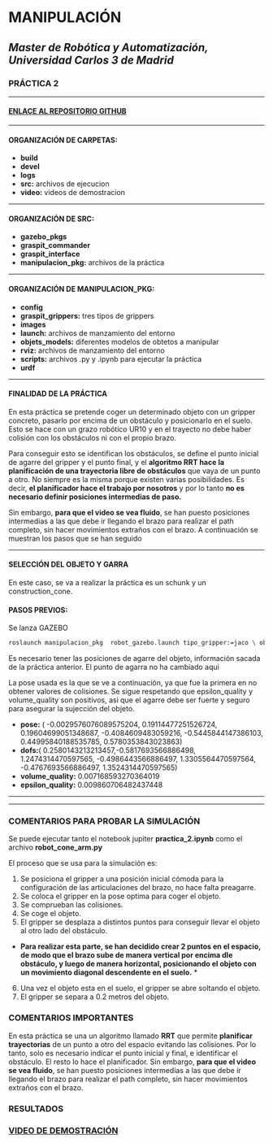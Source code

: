 # MANIPULACIÓN
## _Master de Robótica y Automatización, Universidad Carlos 3 de Madrid_
### PRÁCTICA 2 
</p>

***
#### [ENLACE AL REPOSITORIO GITHUB ](https://github.com/Noelia-vera/Manipulacion_Master-Robotica-UC3M)

</p>


***
#### ORGANIZACIÓN DE CARPETAS:
* **build** 
* **devel**  
* **logs**  
* **src:** archivos de ejecucion  
* **video:** videos de demostracion 
***

#### ORGANIZACIÓN DE SRC:
* **gazebo_pkgs** 
* **graspit_commander**  
* **graspit_interface**  
* **manipulacion_pkg:** archivos de la práctica  

***
#### ORGANIZACIÓN DE MANIPULACION_PKG:
* **config** 
* **graspit_grippers:**  tres tipos de grippers
* **images**  
* **launch:** archivos de manzamiento del entorno  
* **objets_models:** diferentes modelos de obtetos a manipular  
* **rviz:** archivos de manzamiento del entorno  
* **scripts:** archivos .py y .ipynb para ejecutar la práctica
* **urdf**
***
#### FINALIDAD DE LA PRÁCTICA
En esta práctica se pretende coger un determinado objeto con un gripper concreto, pasarlo por encima de un obstáculo y posicionarlo en el suelo. Esto se hace con un grazo robótico UR10 y en el trayecto no debe haber colisión con los obstáculos ni con el propio brazo. 

Para conseguir esto se identifican los obstáculos, se define el punto inicial de agarre del gripper y el punto final, y el **algoritmo RRT hace la planificación de una trayectoria libre de obstáculos** que vaya de un punto a otro. No siempre es la misma porque existen varias posibilidades. Es decir, **el planificador hace el trabajo por nosotros** y por lo tanto **no es necesario definir posiciones intermedias de paso.**

Sin embargo, **para que el video se vea fluido**, se han puesto posiciones intermedias a las que debe ir llegando el brazo para realizar el path completo, sin hacer movimientos extraños con el brazo.
A continuación se muestran los pasos que se han seguido

***
#### SELECCIÓN DEL OBJETO Y GARRA
En este caso, se va a realizar la práctica es un schunk y un construction_cone.

#### PASOS PREVIOS:
Se lanza GAZEBO

```bash
roslaunch manipulacion_pkg  robot_gazebo.launch tipo_gripper:=jaco \ objeto:=mustard_bottle
```
Es necesario tener las posiciones de agarre del objeto, información sacada de la práctica anterior. El punto de agarra no ha cambiado aqui

La pose usada es la que se ve a continuación, ya que fue la primera en no obtener valores de colisiones. Se sigue respetando que epsilon_quality y volume_quality son positivos, asi que el agarre debe ser fuerte y seguro para asegurar la sujección del objeto.

* **pose:** ( -0.0029576076089575204, 0.19114477251526724, 0.19604699051348687, -0.4084609483059216, -0.5445844147386103, 0.44995840188535785, 0.5780353843023863)
* **dofs:**( 0.2580143213213457,-0.5817693566886498, 1.2474314470597565, -0.4986443566886497, 1.3305564470597564, -0.4767693566886497, 1.3524314470597565)
* **volume_quality:** 0.007168593270364019
* **epsilon_quality:** 0.009860706482437448
***


***
### COMENTARIOS PARA PROBAR LA SIMULACIÓN
Se puede ejecutar tanto el notebook jupiter **practica_2.ipynb** como el archivo **robot_cone_arm.py**

El proceso que se usa para la simulación es:
1. Se posiciona el gripper a una posición inicial cómoda para la configuración de las articulaciones del brazo, no hace falta preagarre.
2. Se coloca el gripper en la pose optima para coger el objeto.
3. Se comprueban las colisiones.
4. Se coge el objeto.
5. El gripper se desplaza a distintos puntos para conseguir llevar el objeto al otro lado del obstáculo.


* **Para realizar esta parte, se han decidido crear 2 puntos en el espacio, de modo que el brazo sube de manera vertical por encima dle obstáculo, y luego de manera horizontal, posicionando el objeto con un movimiento diagonal descendente en el suelo.** *

6. Una vez el objeto esta en el suelo, el gripper se abre soltando el objeto.
7. El gripper se separa a 0.2 metros del objeto.

### COMENTARIOS IMPORTANTES

En esta práctica se una un algoritmo llamado **RRT** que permite **planificar trayectorias** de un punto a otro del espacio evitando las colisiones. Por lo tanto, solo es necesario indicar el punto inicial y final, e identificar el obstáculo. El resto lo hace el planificador.
Sin embargo, **para que el video se vea fluido**, se han puesto posiciones intermedias a las que debe ir llegando el brazo para realizar el path completo, sin hacer movimientos extraños con el brazo.

### RESULTADOS
### [VIDEO DE DEMOSTRACIÓN](https://youtu.be/09xbjR7l4c0)

